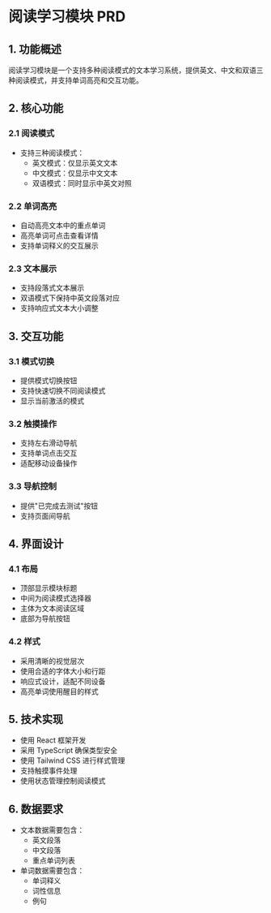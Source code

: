 # 阅读学习模块 PRD

## 1. 功能概述

阅读学习模块是一个支持多种阅读模式的文本学习系统，提供英文、中文和双语三种阅读模式，并支持单词高亮和交互功能。

## 2. 核心功能

### 2.1 阅读模式

- 支持三种阅读模式：
  - 英文模式：仅显示英文文本
  - 中文模式：仅显示中文文本
  - 双语模式：同时显示中英文对照

### 2.2 单词高亮

- 自动高亮文本中的重点单词
- 高亮单词可点击查看详情
- 支持单词释义的交互展示

### 2.3 文本展示

- 支持段落式文本展示
- 双语模式下保持中英文段落对应
- 支持响应式文本大小调整

## 3. 交互功能

### 3.1 模式切换

- 提供模式切换按钮
- 支持快速切换不同阅读模式
- 显示当前激活的模式

### 3.2 触摸操作

- 支持左右滑动导航
- 支持单词点击交互
- 适配移动设备操作

### 3.3 导航控制

- 提供"已完成去测试"按钮
- 支持页面间导航

## 4. 界面设计

### 4.1 布局

- 顶部显示模块标题
- 中间为阅读模式选择器
- 主体为文本阅读区域
- 底部为导航按钮

### 4.2 样式

- 采用清晰的视觉层次
- 使用合适的字体大小和行距
- 响应式设计，适配不同设备
- 高亮单词使用醒目的样式

## 5. 技术实现

- 使用 React 框架开发
- 采用 TypeScript 确保类型安全
- 使用 Tailwind CSS 进行样式管理
- 支持触摸事件处理
- 使用状态管理控制阅读模式

## 6. 数据要求

- 文本数据需要包含：
  - 英文段落
  - 中文段落
  - 重点单词列表
- 单词数据需要包含：
  - 单词释义
  - 词性信息
  - 例句
